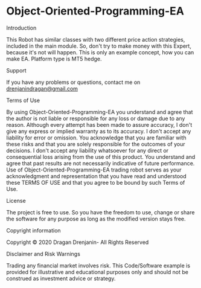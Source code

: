 # Object-Oriented-Programming-EA
Introduction

This Robot has similar classes with two different price action strategies, included in the main module. So, don't try to make money with this Expert, because it's not will happen. This is only an example concept, how you can make EA. Platform type is MT5 hedge.

Support

If you have any problems or questions, contact me on drenjanindragan@gmail.com

Terms of Use

By using Object-Oriented-Programming-EA you understand and agree that the author is not liable or responsible for any loss or damage due to any reason. Although every attempt has been made to assure accuracy, I don't give any express or implied warranty as to its accuracy. I don't accept any liability for error or omission. You acknowledge that you are familiar with these risks and that you are solely responsible for the outcomes of your decisions. I don't accept any liability whatsoever for any direct or consequential loss arising from the use of this product. You understand and agree that past results are not necessarily indicative of future performance. Use of Object-Oriented-Programming-EA trading robot serves as your acknowledgment and representation that you have read and understood these TERMS OF USE and that you agree to be bound by such Terms of Use.

License

The project is free to use. So you have the freedom to use, change or share the software for any purpose as long as the modified version stays free.

Copyright information

Copyright © 2020 Dragan Drenjanin- All Rights Reserved

Disclaimer and Risk Warnings

Trading any financial market involves risk. This Code/Software example is provided for illustrative and educational purposes only and should not be construed as investment advice or strategy.

